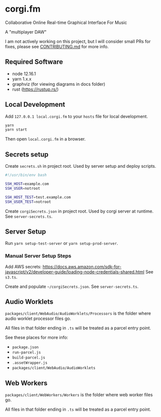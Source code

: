 # corgi.fm
Collaborative Online Real-time Graphical Interface For Music

A "multiplayer DAW"

I am not actively working on this project, but I will consider small PRs for fixes, please see [CONTRIBUTING.md](CONTRIBUTING.md) for more info.

## Required Software
- node 12.16.1
- yarn 1.x.x
- graphviz (for viewing diagrams in docs folder)
- rust (https://rustup.rs/)

## Local Development
Add `127.0.0.1 local.corgi.fm` to your `hosts` file for local development.

```bash
yarn
yarn start
```

Then open `local.corgi.fm` in a browser.

## Secrets setup
Create `secrets.sh` in project root.
Used by server setup and deploy scripts.

```bash
#!/usr/bin/env bash

SSH_HOST=example.com
SSH_USER=notroot

SSH_HOST_TEST=test.example.com
SSH_USER_TEST=notroot
```

Create `corgiSecrets.json` in project root.
Used by corgi server at runtime.
See `server-secrets.ts`.

## Server Setup
Run `yarn setup-test-server` or `yarn setup-prod-server`.

### Manual Server Setup Steps
Add AWS secrets: https://docs.aws.amazon.com/sdk-for-javascript/v2/developer-guide/loading-node-credentials-shared.html
See `s3.ts`.

Create and populate `~/corgiSecrets.json`.
See `server-secrets.ts`.

## Audio Worklets
`packages/client/WebAudio/AudioWorklets/Processors` is the folder where audio worklet processor files go.

All files in that folder ending in `.ts` will be treated as a parcel entry point.

See these places for more info:
- `package.json`
- `run-parcel.js`
- `build-parcel.js`
- `.assetWrapper.js`
- `packages/client/WebAudio/AudioWorklets`

## Web Workers
`packages/client/WebWorkers/Workers` is the folder where web worker files go.

All files in that folder ending in `.ts` will be treated as a parcel entry point.
